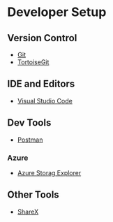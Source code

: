 # Developer Setup

## Version Control

- [Git][git]
- [TortoiseGit][tortoisegit]

## IDE and Editors

- [Visual Studio Code][vscode]

## Dev Tools

- [Postman][postman]

### Azure

- [Azure Storag Explorer][azure-storage-explorer]

## Other Tools

- [ShareX][sharex]

<!-- Relative Links -->

<!-- Absolute Links -->
[git]: https://git-scm.com/download "Git"
[tortoisegit]: https://tortoisegit.org "Windows Shell Interface to Git"

[vscode]: https://code.visualstudio.com/download "Visual Studio Code"

[postman]: https://www.postman.com/downloads "Postman"
[azure-storage-explorer]: https://azure.microsoft.com/en-us/products/storage/storage-explorer "Azure Storage Explorer"

[sharex]: https://getsharex.com "ShareX: Screen capture, file sharing and productivity tool"
